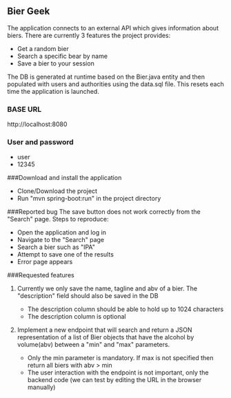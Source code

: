 ## Bier Geek

The application connects to an external API which gives information about biers. There are currently 3 features the project provides:
* Get a random bier
* Search a specific bear by name
* Save a bier to your session

The DB is generated at runtime based on the Bier.java entity and then populated with users and authorities using the data.sql file. This resets each time the application is launched.

### BASE URL
http://localhost:8080

### User and password
* user 
* 12345 

###Download and install the application
* Clone/Download the project
* Run "mvn spring-boot:run" in the project directory 

###Reported bug
The save button does not work correctly from the "Search" page. Steps to reproduce:
* Open the application and log in
* Navigate to the "Search" page
* Search a bier such as "IPA"
* Attempt to save one of the  results
* Error page appears

###Requested features


1. Currently we only save the name, tagline and abv of a bier. The "description" field should also be saved in the DB
    * The description column should be able to hold up to 1024 characters
    * The description column is optional
    
2. Implement a new endpoint that will search and return a JSON representation of a list of Bier objects that have the alcohol by volume(abv) between a "min" and "max" parameters.
    * Only the min parameter is mandatory. If max is not specified then return all biers with abv > min
    * The user interaction with the endpoint is not important, only the backend code (we can test by editing the URL in the browser manually)


